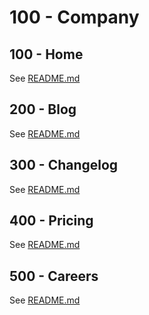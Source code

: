 # 100 - Company

## 100 - Home

See [README.md](./100/README.md)

## 200 - Blog

See [README.md](./200/README.md)

## 300 - Changelog

See [README.md](./300/README.md)

## 400 - Pricing

See [README.md](./400/README.md)

## 500 - Careers

See [README.md](./500/README.md)
